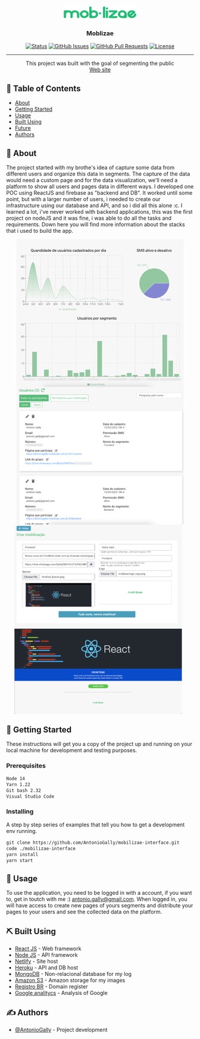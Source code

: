 <p align="center">
 <img width=200 src="./src/assets/images/defaultPageMoblizaeLogo.png" alt="Project logo">
</p>

<h3 align="center">Moblizae</h3>

<div align="center">

[![Status](https://img.shields.io/badge/status-active-success.svg)]()
[![GitHub Issues](https://img.shields.io/github/issues/AntonioGally/mobilizae-interface)](https://github.com/AntonioGally/mobilizae-interface/issues)
[![GitHub Pull Requests](https://img.shields.io/github/issues-pr/AntonioGally/mobilizae-interface)](https://github.com/AntonioGally/mobilizae-interface/pulls)
[![License](https://img.shields.io/badge/license-MIT-blue.svg)](/LICENSE)

</div>

---

<p align="center"> This project was built with the goal of segmenting the public <br/>
<a href="https://mobilizae.com.br/">Web site</a>
</p>

## 📝 Table of Contents

- [About](#about)
- [Getting Started](#getting_started)
- [Usage](#usage)
- [Built Using](#built_using)
- [Future](#future)
- [Authors](#authors)

## 🧐 About <a name = "about"></a>

The project started with my brothe's idea of capture some data from different users and organize this data in segments. The capture of the data would need a custom page and for the data visualization, we'll need a platform to show all users and pages data in different ways. I developed one POC using ReactJS and firebase as "backend and DB". It worked until some point, but with a larger number of users, i needed to create our infrastructure using our database and API, and so i did all this alone :c. I learned a lot, i've never worked with backend applications, this was the first project on nodeJS and it was fine, i was able to do all the tasks and requirements. Down here you will find more information about the stacks that i used to build the app.

<p style="width:100%; display: flex; flex-wrap:wrap; justify-content:center; align-items:center">
    <img width=450 src="./src/assets/images/defaultPageGraphsImage.png" alt="print01"/>
    <img width=450 src="./src/assets/images/defaulPageListUser.png" />
    <img width=450 style="margin-right:10px" src="./src/assets/images/defaultPageCreatePageImage.png" />
    <img width=450 style="margin-right:10px" src="./src/assets/images/readmePrint.png" />

</p>

## 🏁 Getting Started <a name = "getting_started"></a>

These instructions will get you a copy of the project up and running on your local machine for development and testing purposes.
### Prerequisites

```
Node 14
Yarn 1.22
Git bash 2.32
Visual Studio Code
```

### Installing

A step by step series of examples that tell you how to get a development env running.

```
git clone https://github.com/AntonioGally/mobilizae-interface.git
code ./mobilizae-interface
yarn install
yarn start
```
## 🎈 Usage <a name="usage"></a>

<p>
    To use the application, you need to be logged in with a account, if you want to, get in toutch with me :) <a href="mailto:antonio.gally@gmail.com">antonio.gally@gmail.com</a>. When logged in, you will have access to create new pages of yours segments and distribute your pages to your users and see the collected data on the platform.
</p>

## ⛏️ Built Using <a name = "built_using"></a>

- [React JS](https://pt-br.reactjs.org/) - Web framework
- [Node JS](https://nodejs.org/en/) - API framework
- [Netlify](https://www.netlify.com/) - Site host
- [Heroku](https://www.heroku.com/home) - API and DB host
- [MongoDB](https://www.mongodb.com/) - Non-relacional database for my log
- [Amazon S3](https://aws.amazon.com/pt/s3/) - Amazon storage for my images
- [Registro BR](https://registro.br/) - Domain register
- [Google analitycs](https://analytics.google.com/analytics/web/) - Analysis of Google



## ✍️ Authors <a name = "authors"></a>


- [@AntonioGally](https://github.com/AntonioGally) - Project development
